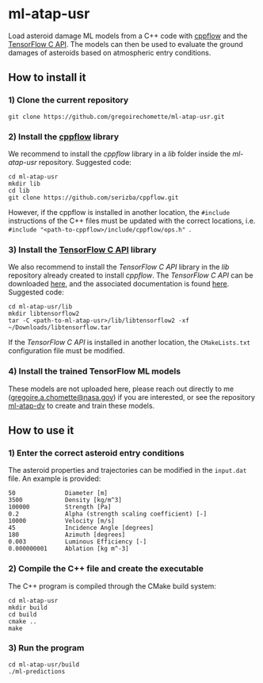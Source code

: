 # ml-atap-usr
Load asteroid damage ML models from a C++ code with [cppflow](https://github.com/serizba/cppflow) and the [TensorFlow C API](https://www.tensorflow.org/install/lang_c). The models can then be used to evaluate the ground damages of asteroids based on atmospheric entry conditions.

## How to install it
### 1) Clone the current repository
```
git clone https://github.com/gregoirechomette/ml-atap-usr.git
```

### 2) Install the [cppflow](https://github.com/serizba/cppflow) library
We recommend to install the *cppflow* library in a *lib* folder inside the *ml-atap-usr* repository.  Suggested code:

```
cd ml-atap-usr
mkdir lib
cd lib
git clone https://github.com/serizba/cppflow.git
```
However, if the cppflow is installed in another location, the ```#include``` instructions of the C++ files must be updated with the correct locations, i.e. ```#include "<path-to-cppflow>/include/cppflow/ops.h" ```.


### 3) Install the [TensorFlow C API](https://www.tensorflow.org/install/lang_c) library
We also recommend to install the *TensorFlow C API* library in the *lib* repository already created to install *cppflow*. The *TensorFlow C API* can be downloaded [here](https://www.tensorflow.org/install/lang_c), and the associated documentation is found [here](https://serizba.github.io/cppflow/installation.html). Suggested code:
```
cd ml-atap-usr/lib
mkdir libtensorflow2
tar -C <path-to-ml-atap-usr>/lib/libtensorflow2 -xf ~/Downloads/libtensorflow.tar
```
If the *TensorFlow C API* is installed in another location, the ```CMakeLists.txt``` configuration file must be modified.

### 4) Install the trained TensorFlow ML models
These models are not uploaded here, please reach out directly to me (gregoire.a.chomette@nasa.gov) if you are interested, or see the repository [ml-atap-dv](https://github.com/gregoirechomette/ml-atap-dv) to create and train these models. 


## How to use it

### 1) Enter the correct asteroid entry conditions
The asteroid properties and trajectories can be modified in the ```input.dat``` file. An example is provided:
```
50              Diameter [m] 
3500            Density [kg/m^3]
100000          Strength [Pa]
0.2             Alpha (strength scaling coefficient) [-]
10000           Velocity [m/s]
45              Incidence Angle [degrees]
180             Azimuth [degrees]
0.003           Luminous Efficiency [-]
0.000000001     Ablation [kg m^-3]
```


### 2) Compile the C++ file and create the executable
The C++ program is compiled through the CMake build system:
```
cd ml-atap-usr
mkdir build
cd build
cmake ..
make
```

### 3) Run the program
```
cd ml-atap-usr/build
./ml-predictions
```

